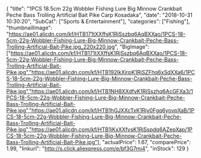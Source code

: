 {
	"title": "1PCS 18.5cm 22g Wobbler Fishing Lure Big Minnow Crankbait Peche Bass Trolling Artificial Bait Pike Carp Kosadaka",
	"date": "2018-10-31 10:30:20",
	"SubCat": ["Sports & Entertainment"],
	"categories": ["Fishing"],
	"thumbnailImage": "https://ae01.alicdn.com/kf/HTB171tXXffsK1RjSszbq6AqBXXao/1PCS-18-5cm-22g-Wobbler-Fishing-Lure-Big-Minnow-Crankbait-Peche-Bass-Trolling-Artificial-Bait-Pike.jpg_220x220.jpg",
	"BigImage": ["https://ae01.alicdn.com/kf/HTB171tXXffsK1RjSszbq6AqBXXao/1PCS-18-5cm-22g-Wobbler-Fishing-Lure-Big-Minnow-Crankbait-Peche-Bass-Trolling-Artificial-Bait-Pike.jpg","https://ae01.alicdn.com/kf/HTB192lkXirpK1RjSZFhq6xSdXXa6/1PCS-18-5cm-22g-Wobbler-Fishing-Lure-Big-Minnow-Crankbait-Peche-Bass-Trolling-Artificial-Bait-Pike.jpg","https://ae01.alicdn.com/kf/HTB1NH8XXdfvK1RjSszhq6AcGFXa3/1PCS-18-5cm-22g-Wobbler-Fishing-Lure-Big-Minnow-Crankbait-Peche-Bass-Trolling-Artificial-Bait-Pike.jpg","https://ae01.alicdn.com/kf/HTB1hGJXXcTxK1Rjy0Fgq6yovpXaB/1PCS-18-5cm-22g-Wobbler-Fishing-Lure-Big-Minnow-Crankbait-Peche-Bass-Trolling-Artificial-Bait-Pike.jpg","https://ae01.alicdn.com/kf/HTB1jKxXXfvsK1RjSspdq6AZepXap/1PCS-18-5cm-22g-Wobbler-Fishing-Lure-Big-Minnow-Crankbait-Peche-Bass-Trolling-Artificial-Bait-Pike.jpg"],
	"actualPrice": 1.67,
	"comparePrice": 1.99,
	"linkurl": "http://s.click.aliexpress.com/e/bf3G7mi4",
	"inStock": 129
}

